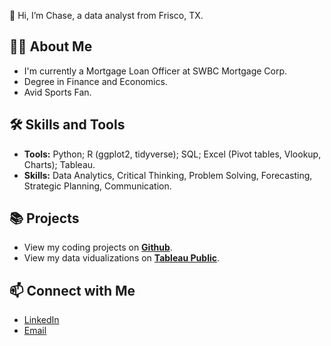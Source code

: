 👋 Hi, I’m Chase, a data analyst from Frisco, TX. 

## 🙋‍♂️ About Me
- I'm currently a Mortgage Loan Officer at SWBC Mortgage Corp. 
- Degree in Finance and Economics.
- Avid Sports Fan.

## 🛠 Skills and Tools
- **Tools:** Python; R (ggplot2, tidyverse); SQL; Excel (Pivot tables, Vlookup, Charts); Tableau.
- **Skills:** Data Analytics, Critical Thinking, Problem Solving, Forecasting, Strategic Planning, Communication.

## 📚 Projects
- View my coding projects on [**Github**](https://github.com/chasegaskill?tab=repositories).
- View my data vidualizations on [**Tableau Public**](https://public.tableau.com/app/profile/chase.gaskill).

## 📫 Connect with Me
- [LinkedIn](https://www.linkedin.com/in/chasegaskill/)
- [Email](mailto:chase.gaskill@outlook.com)
